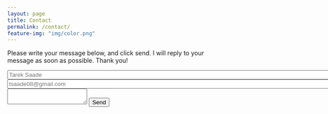 ```yaml
---
layout: page
title: Contact
permalink: /contact/
feature-img: "img/color.png"
---
```


Please write your message below, and click send. I will reply to your message as soon as possible. Thank you!

<form action="https://getsimpleform.com/messages?form_api_token=_308e71d1a97740aad802ef978b6fdf10_" method="post">
  <!-- the redirect_to is optional, the form will redirect to the referrer on submission -->
  <input type='hidden' name='redirect_to' value='http://tareksaade.com/thank-you/' />
  <input type='text' name='name' placeholder='Tarek Saade' size="90"/>
  <input type='email' name='email' placeholder='tsaade08@gmail.com' size="90" />
  <textarea name='message' placeholder='' size="90"></textarea>
  <input type='submit' value='Send' />
</form>